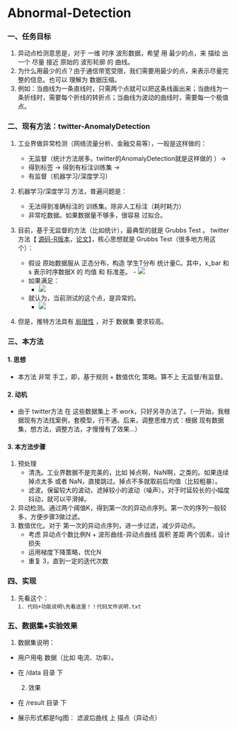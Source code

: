 # Abnormal-Detection

### 一、任务目标
1. 异动点检测意思是，对于 一维 时序 波形数据，希望 用 最少的点，来 描绘 出一个 尽量 接近 原始的 波形轮廓  的 曲线。
2. 为什么用最少的点？由于通信带宽受限，我们需要用最少的点，来表示尽量完整的信息。也可以 理解为 数据压缩。
3. 例如：当曲线为一条直线时，只需两个点就可以把这条线画出来；当曲线为一条折线时，需要每个折线的转折点；当曲线为波动的曲线时，需要每一个极值点。

### 二、现有方法：twitter-AnomalyDetection
1. 工业界做异常检测（网络流量分析、金融交易等），一般是这样做的：
	- 无监督（统计方法居多。twitter的AnomalyDetection就是这样做的 ）→  
	- 得到标签 →  得到有标注训练集 → 
	- 有监督（机器学习/深度学习）

2. 机器学习/深度学习 方法，普遍问题是：
    - 无法得到准确标注的 训练集。除非人工标注（耗时耗力）
    - 非常吃数据。如果数据量不够多，很容易 过拟合。

3. 目前，基于无监督的方法（比如统计），最典型的就是  Grubbs Test 。
twitter方法【 [源码-R版本](https://github.com/twitter/AnomalyDetection)，[论文](https://arxiv.org/pdf/1704.07706.pdf)】，核心思想就是 Grubbs Test（很多地方用这个）：
	- 假设 原始数据服从 正态分布，构造 学生T分布  统计量C。其中，x_bar 和 s 表示时序数据X 的 均值 和 标准差。
	        - ![](https://img-1300025586.cos.ap-shanghai.myqcloud.com/abnormal-detection.png)
	- 如果满足：	
		- ![](https://img-1300025586.cos.ap-shanghai.myqcloud.com/abnormal-detection(1).png)
	- 就认为，当前测试的这个点，是异常的。
		- ![](https://img-1300025586.cos.ap-shanghai.myqcloud.com/abnormal-detection(2).png)


4. 但是，推特方法具有 [局限性](https://anomaly.io/anomaly-detection-twitter-r/) ，对于 数据集 要求较高。

### 三、本方法
#### 1. 思想
- 本方法 非常 手工，即，基于规则 + 数值优化 策略。算不上 无监督/有监督。
#### 2. 动机
- 由于 twitter方法 在 这些数据集上 不 work，只好另寻办法了。（一开始，我根据现有方法找案例，套模型，行不通。后来，调整思维方式：根据 现有数据集，想方法，调整方法，才慢慢有了效果…）
#### 3. 本方法步骤
1. 预处理
	- 清洗。工业界数据不是完美的，比如 掉点啊，NaN啊，之类的。如果连续掉点太多 或者	NaN，直接跳过。掉点不多就取前后均值（比较粗暴）。
	- 滤波。保留较大的波动，滤掉较小的波动（噪声）。对于时延较长的小幅度抖动，就可以平滑掉。
2. 异动检测。通过两个阈值K，得到第一次的异动点序列。第一次的序列一般较多，方便步骤3做过滤。
3. 数值优化。对于 第一次的异动点序列，进一步过滤，减少异动点。
	- 考虑 异动点个数比例N  + 波形曲线-异动点曲线 面积 差距  两个因素，设计损失
	- 运用梯度下降策略，优化N
	- 重复 3，直到一定的迭代次数


### 四、实现
1. 先看这个：		
	  `1. 代码+功能说明\先看这里！！代码文件说明.txt`

### 五、数据集+实验效果
  1. 数据集说明：
- 用户用电 数据（比如 电流、功率）。
- 在 /data 目录 下

  2. 效果
- 在 /result 目录 下
- 展示形式都是fig图： 滤波后曲线 上 描点（异动点）

